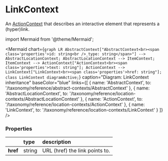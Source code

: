 # LinkContext

An [ActionContext](/taxonomy/reference/location-contexts/ActionContext) that describes an interactive element that represents a (hyper)link.

import Mermaid from '@theme/Mermaid';

<Mermaid chart={`
	graph LR
		AbstractContext["AbstractContext<br><span class='properties'>id: string<br />_type: string</span>"] --> AbstractLocationContext;
    AbstractLocationContext --> ItemContext;
    ItemContext --> ActionContext["ActionContext<br><span class='properties'>text: string"];
    ActionContext --> LinkContext["LinkContext<br><span class='properties'>href: string"];
    class LinkContext diagramActive;
`} 
  caption="Diagram: LinkContext inheritance" 
  baseColor="blue" 
  links={[
    { name: 'AbstractContext', to: '/taxonomy/reference/abstract-contexts/AbstractContext' },
    { name: 'AbstractLocationContext', to: '/taxonomy/reference/location-contexts/AbstractLocationContext' },
    { name: 'ActionContext', to: '/taxonomy/reference/location-contexts/ActionContext' },
    { name: 'LinkContext', to: '/taxonomy/reference/location-contexts/LinkContext' }
  ]}
/>


### Properties
|               | type        | description
| :--           | :--         | :--           
| **href**      | string      | URL (href) the link points to.
